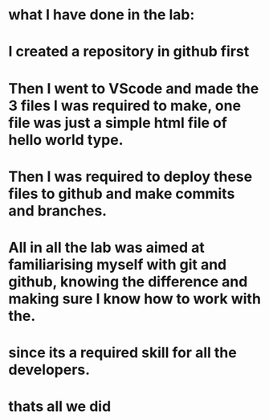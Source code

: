 # what I have done in the lab:
# I created a repository in github first
# Then I went to VScode and made the 3 files I was required to make, one file was just a simple html file of hello world type.
# Then I was required to deploy these files to github and make commits and branches.

# All in all the lab was aimed at familiarising myself with git and github, knowing the difference and making sure I know how to work with the.
# since its a required skill for all the developers.
# thats all we did